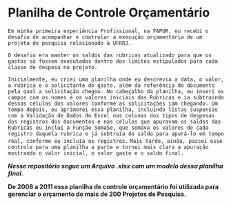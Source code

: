 # **Planilha de Controle Orçamentário**

`Em minha primeira experiência Profissional, na FAPUR, eu recebi o desafio de acompanhar e controlar a execução orçamentária de um projeto de pesquisa relacionado à UFRRJ.`

`O desafio era manter os saldos das rubricas atualizado para que os gastos só fossem executados dentro dos limites estipulados para cada classe de despesa no projeto.`

`Inicialmente, eu criei uma planilha onde eu descrevia a data, o valor, a rubrica e o solicitante do gasto, além da referência do documento pela qual a solicitação chegou. No cabeçalho da planilha, eu inseri os campos com os nomes e os valores iniciais das Rubricas e ia subtraindo dessas células dos valores conforme as solicitações iam chegando.
Um tempo depois, eu aprimorei essa planilha, incluindo listas suspensas com a Validação de Dados do Excel nas colunas dos tipos de despesas dos registros dos documentos e nas células que apuravam os saldos das Rubricas eu incluí a Função SomaSe, que somava os valores de cada registro daquela rubrica e já subtraía do saldo para apurá-lo em tempo real, conforme eu incluía os registros.`
`Mais tarde, ainda, passei esse controle para uma planilha a parte e tornei mais clara a apuração mostrando o valor inicial, o valor gasto e o saldo final.`

***Nesse repositório segue um Arquivo .xlsx com um modelo dessa planilha final.***

**De 2008 a 2011 essa planilha de controle orçamentário foi utilizada para gerenciar o orçamento de mais de 200 Projetos de Pesquisa.**